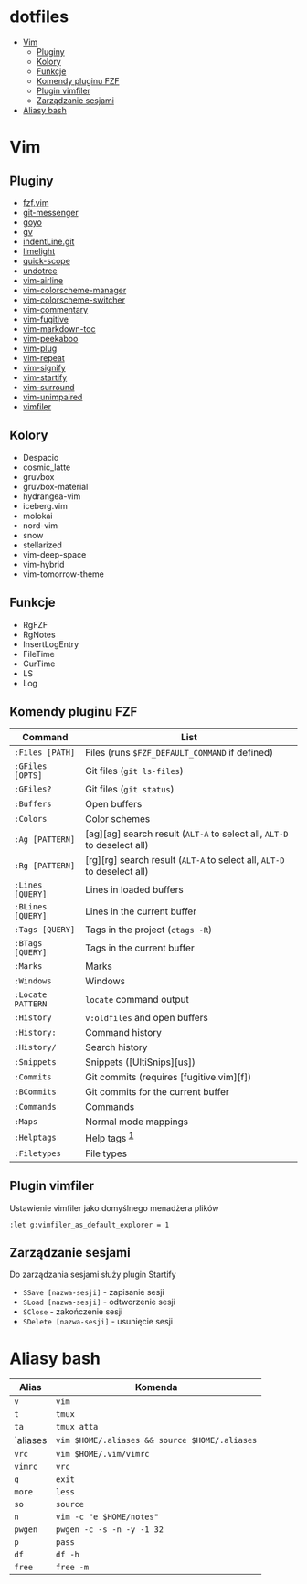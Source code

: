 # dotfiles


<!-- vim-markdown-toc GFM -->

* [Vim](#vim)
	* [Pluginy](#pluginy)
	* [Kolory](#kolory)
	* [Funkcje](#funkcje)
	* [Komendy pluginu FZF](#komendy-pluginu-fzf)
	* [Plugin vimfiler](#plugin-vimfiler)
	* [Zarządzanie sesjami](#zarzdzanie-sesjami)
* [Aliasy bash](#aliasy-bash)

<!-- vim-markdown-toc -->

# Vim

## Pluginy

  - [fzf.vim]
  - [git-messenger]
  - [goyo]
  - [gv]
  - [indentLine.git]
  - [limelight]
  - [quick-scope]
  - [undotree]
  - [vim-airline]
  - [vim-colorscheme-manager]
  - [vim-colorscheme-switcher]
  - [vim-commentary]
  - [vim-fugitive]
  - [vim-markdown-toc]
  - [vim-peekaboo]
  - [vim-plug]
  - [vim-repeat]
  - [vim-signify]
  - [vim-startify]
  - [vim-surround]
  - [vim-unimpaired]
  - [vimfiler]

[indentLine.git]: https://github.com/Yggdroot/indentLine
[vim-peekaboo]: https://github.com/junegunn/vim-peekaboo
[vim-markdown-toc]: https://github.com/junegunn/vim-markdown-toc
[limelight]: https://github.com/junegunn/limelight.vim
[goyo]: https://github.com/junegunn/goyo.vim
[vim-plug]: https://github.com/junegunn/vim-plug/
[fzf.vim]: https://github.com/junegunn/fzf.vim/
[undotree]: https://github.com/mbbill/undotree
[vim-startify]: https://github.com/mhinz/vim-startify
[vimfiler]: https://github.com/Shougo/vimfiler.vim
[vim-commentary]: https://github.com/tpope/vim-commentar://github.com/tpope/vim-commentary
[vim-repeat]: https://github.com/tpope/vim-repeat
[vim-surround]: https://github.com/tpope/vim-surround
[vim-fugitive]: https://github.com/tpope/vim-fugitive
[vim-unimpaired]: https://github.com/tpope/vim-unimpaired
[gv]: https://github.com/junegunn/gv.vim
[git-messenger]: https://github.com/rhysd/git-messenger.vim
[vim-signify]: https://github.com/mhinz/vim-signify
[quick-scope]: https://github.com/unblevable/quick-scope
[vim-airline]: https://github.com/vim-airline/vim-airline
[vim-colorscheme-switcher]: https://github.com/xolox/vim-colorscheme-switcher
[vim-colorscheme-manager]: https://github.com/Taverius/vim-colorscheme-manager

## Kolory

- Despacio
- cosmic_latte
- gruvbox
- gruvbox-material
- hydrangea-vim
- iceberg.vim
- molokai
- nord-vim
- snow
- stellarized
- vim-deep-space
- vim-hybrid
- vim-tomorrow-theme

## Funkcje

  - RgFZF
  - RgNotes
  - InsertLogEntry
  - FileTime
  - CurTime
  - LS
  - Log

## Komendy pluginu FZF

| Command           | List                                                                    |
| ---               | ---                                                                     |
| `:Files [PATH]`   | Files (runs `$FZF_DEFAULT_COMMAND` if defined)                          |
| `:GFiles [OPTS]`  | Git files (`git ls-files`)                                              |
| `:GFiles?`        | Git files (`git status`)                                                |
| `:Buffers`        | Open buffers                                                            |
| `:Colors`         | Color schemes                                                           |
| `:Ag [PATTERN]`   | [ag][ag] search result (`ALT-A` to select all, `ALT-D` to deselect all) |
| `:Rg [PATTERN]`   | [rg][rg] search result (`ALT-A` to select all, `ALT-D` to deselect all) |
| `:Lines [QUERY]`  | Lines in loaded buffers                                                 |
| `:BLines [QUERY]` | Lines in the current buffer                                             |
| `:Tags [QUERY]`   | Tags in the project (`ctags -R`)                                        |
| `:BTags [QUERY]`  | Tags in the current buffer                                              |
| `:Marks`          | Marks                                                                   |
| `:Windows`        | Windows                                                                 |
| `:Locate PATTERN` | `locate` command output                                                 |
| `:History`        | `v:oldfiles` and open buffers                                           |
| `:History:`       | Command history                                                         |
| `:History/`       | Search history                                                          |
| `:Snippets`       | Snippets ([UltiSnips][us])                                              |
| `:Commits`        | Git commits (requires [fugitive.vim][f])                                |
| `:BCommits`       | Git commits for the current buffer                                      |
| `:Commands`       | Commands                                                                |
| `:Maps`           | Normal mode mappings                                                    |
| `:Helptags`       | Help tags <sup id="a1">[1](#helptags)</sup>                             |
| ``:Filetypes``    | File types                                                              |

## Plugin vimfiler

Ustawienie vimfiler jako domyślnego menadżera plików

```
:let g:vimfiler_as_default_explorer = 1
```

## Zarządzanie sesjami

Do zarządzania sesjami służy plugin Startify

- `SSave [nazwa-sesji]` - zapisanie sesji
- `SLoad [nazwa-sesji]` - odtworzenie sesji
- `SClose` - zakończenie sesji
- `SDelete [nazwa-sesji]` - usunięcie sesji

# Aliasy bash

| Alias    | Komenda                                       |
| ---      | ---                                           |
| `v`      | `vim`                                         |
| `t`      | `tmux`                                        |
| `ta`     | `tmux atta`                                   |
| `aliases | `vim $HOME/.aliases && source $HOME/.aliases` |
| `vrc`    | `vim $HOME/.vim/vimrc`                        |
| `vimrc`  | `vrc`                                         |
| `q`      | `exit`                                        |
| `more`   | `less`                                        |
| `so`     | `source`                                      |
| `n`      | `vim -c "e $HOME/notes"`                      |
| `pwgen`  | `pwgen -c -s -n -y -1 32`                     |
| `p`      | `pass`                                        |
| `df`     | `df -h`                                       |
| `free`   | `free -m`                                     |
